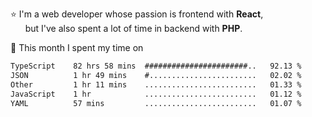 ⭐ I'm a web developer whose passion is frontend with <b>React</b>,<br/>
&nbsp; &nbsp; &nbsp; but I've also spent a lot of time in backend with <b>PHP</b>.

📅 This month I spent my time on

<!--START_SECTION:waka-->

```txt
TypeScript    82 hrs 58 mins  #######################..   92.13 %
JSON          1 hr 49 mins    #........................   02.02 %
Other         1 hr 11 mins    .........................   01.33 %
JavaScript    1 hr            .........................   01.12 %
YAML          57 mins         .........................   01.07 %
```

<!--END_SECTION:waka-->

